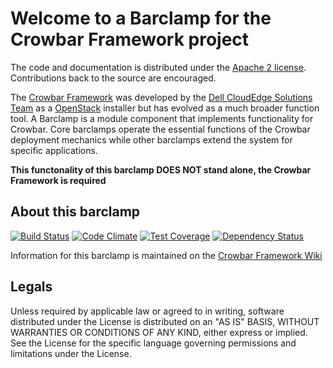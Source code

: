 Welcome to a Barclamp for the Crowbar Framework project
=======================================================

The code and documentation is distributed under the [Apache 2 license](http://www.apache.org/licenses/LICENSE-2.0.html).
Contributions back to the source are encouraged.

The [Crowbar Framework](https://github.com/crowbar/crowbar) was developed by the
[Dell CloudEdge Solutions Team](http://dell.com/openstack) as a [OpenStack](http://OpenStack.org) installer but has
evolved as a much broader function tool. A Barclamp is a module component that implements functionality for Crowbar.
Core barclamps operate the essential functions of the Crowbar deployment mechanics while other barclamps extend the
system for specific applications.

**This functonality of this barclamp DOES NOT stand alone, the Crowbar Framework is required**

About this barclamp
-------------------

[![Build Status](https://travis-ci.org/crowbar/barclamp-updater.svg?branch=master)](https://travis-ci.org/crowbar/barclamp-updater)
[![Code Climate](https://codeclimate.com/github/crowbar/barclamp-updater/badges/gpa.svg)](https://codeclimate.com/github/crowbar/barclamp-updater)
[![Test Coverage](https://codeclimate.com/github/crowbar/barclamp-updater/badges/coverage.svg)](https://codeclimate.com/github/crowbar/barclamp-updater)
[![Dependency Status](https://gemnasium.com/crowbar/barclamp-updater.svg)](https://gemnasium.com/crowbar/barclamp-updater)

Information for this barclamp is maintained on the [Crowbar Framework Wiki](https://github.com/crowbar/crowbar/wiki)

Legals
------

Unless required by applicable law or agreed to in writing, software distributed under the License is distributed on
an "AS IS" BASIS, WITHOUT WARRANTIES OR CONDITIONS OF ANY KIND, either express or implied. See the License for the
specific language governing permissions and limitations under the License.

